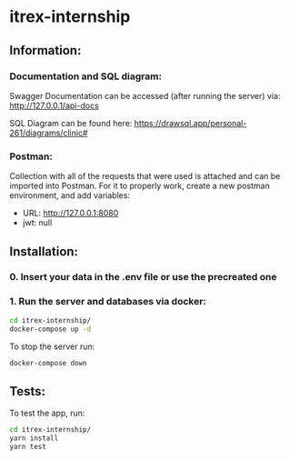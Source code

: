 # itrex-internship

## Information:

### Documentation and SQL diagram:

Swagger Documentation can be accessed (after running the server) via:
http://127.0.0.1/api-docs

SQL Diagram can be found here:
https://drawsql.app/personal-261/diagrams/clinic#

### Postman:

Collection with all of the requests that were used is attached and can be imported into Postman.
For it to properly work, create a new postman environment, and add variables:

- URL: http://127.0.0.1:8080
- jwt: null

## Installation:

### 0. Insert your data in the .env file or use the precreated one

### 1. Run the server and databases via docker:

```sh
cd itrex-internship/
docker-compose up -d
```

To stop the server run:

```sh
docker-compose down
```

## Tests:

To test the app, run:

```sh
cd itrex-internship/
yarn install
yarn test
```
